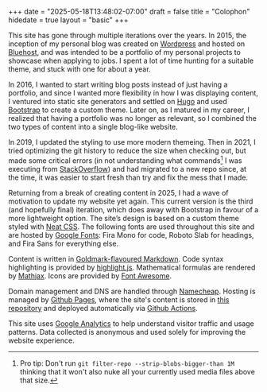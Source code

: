 +++
date = "2025-05-18T13:48:02-07:00"
draft = false
title = "Colophon"
hidedate = true
layout = "basic"
+++

This site has gone through multiple iterations over the years. In 2015, the inception of my personal blog was created on [Wordpress](https://wordpress.com/) and hosted on [Bluehost](https://www.bluehost.ca/), and was intended to be a portfolio of my personal projects to showcase when applying to jobs. I spent a lot of time hunting for a suitable theme, and stuck with one for about a year.

In 2016, I wanted to start writing blog posts instead of just having a portfolio, and since I wanted more flexibility in how I was displaying content, I ventured into static site generators and settled on [Hugo](https://gohugo.io/) and used [Bootstrap](https://getbootstrap.com/) to create a custom theme. Later on, as I matured in my career, I realized that having a portfolio was no longer as relevant, so I combined the two types of content into a single blog-like website.

In 2019, I updated the styling to use more modern themeing. Then in 2021, I tried optimizing the git history to reduce the size when checking out, but made some critical errors (in not understanding what commands[^1] I was executing from [StackOverflow](https://stackoverflow.com/questions)) and had migrated to a new repo since, at the time, it was easier to start fresh than try and fix the mess that I made.

[^1]: Pro tip: Don't run `git filter-repo --strip-blobs-bigger-than 1M` thinking that it won't also nuke all your currently used media files above that size.

Returning from a break of creating content in 2025, I had a wave of motivation to update my website yet again. This current version is the third (and hopefully final) iteration, which does away with Bootstrap in favour of a more lightweight option. The site’s design is based on a custom theme styled with [Neat CSS](https://github.com/codazoda/neatcss). The following fonts are used throughout this site and are hosted by [Google Fonts](https://fonts.google.com/): Fira Mono for code, Roboto Slab for headings, and Fira Sans for everything else.

Content is written in [Goldmark-flavoured Markdown](https://github.com/yuin/goldmark). Code syntax highlighting is provided by [highlight.js](https://highlightjs.org/). Mathematical formulas are rendered by [Mathjax](https://www.mathjax.org/). Icons are provided by [Font Awesome](https://fontawesome.com/).

Domain management and DNS are handled through [Namecheap](https://www.namecheap.com/). Hosting is managed by [Github Pages](https://pages.github.com/), where the site's content is stored in [this repository](https://github.com/justinmklam/personal-blog) and deployed automatically via [Github Actions](https://github.com/features/actions).

This site uses [Google Analytics](https://marketingplatform.google.com/about/analytics/) to help understand visitor traffic and usage patterns. Data collected is anonymous and used solely for improving the website experience.

